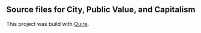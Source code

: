 ## Source files for City, Public Value, and Capitalism

This project was build with [Quire](https://quire.getty.edu/).
